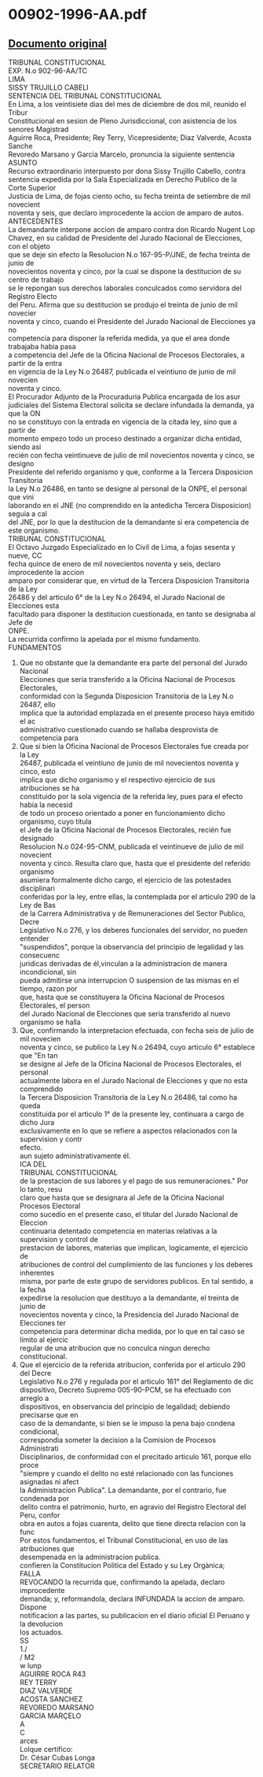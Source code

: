 
00902-1996-AA.pdf
=================
  
[Documento original](https://tc.gob.pe/jurisprudencia/2001/00902-1996-AA.pdf)  
---  
TRIBUNAL CONSTITUCIONAL  
EXP. N.o 902-96-AA/TC  
LIMA  
SISSY TRUJILLO CABELI  
SENTENCIA DEL TRIBUNAL CONSTITUCIONAL  
En Lima, a los veintisiete dias del mes de diciembre de dos mil, reunido el Tribur  
Constitucional en sesion de Pleno Jurisdiccional, con asistencia de los senores Magistrad  
Aguirre Roca, Presidente; Rey Terry, Vicepresidente; Diaz Valverde, Acosta Sanche  
Revoredo Marsano y Garcia Marcelo, pronuncia la siguiente sentencia  
ASUNTO  
Recurso extraordinario interpuesto por dona Sissy Trujillo Cabello, contra  
sentencia expedida por la Sala Especializada en Derecho Publico de la Corte Superior  
Justicia de Lima, de fojas ciento ocho, su fecha treinta de setiembre de mil novecient  
noventa y seis, que declaro improcedente la accion de amparo de autos.  
ANTECEDENTES  
La demandante interpone accion de amparo contra don Ricardo Nugent Lop  
Chavez, en su calidad de Presidente del Jurado Nacional de Elecciones, con el objeto  
que se deje sin efecto la Resolucion N.o 167-95-P/JNE, de fecha treinta de junio de  
novecientos noventa y cinco, por la cual se dispone la destitucion de su centro de trabajo  
se le repongan sus derechos laborales conculcados como servidora del Registro Electo  
del Peru. Afirma que su destitucion se produjo el treinta de junio de mil novecier  
noventa y cinco, cuando el Presidente del Jurado Nacional de Elecciones ya no  
competencia para disponer la referida medida, ya que el area donde trabajaba habia pasa  
a competencia del Jefe de la Oficina Nacional de Procesos Electorales, a partir de la entra  
en vigencia de la Ley N.o 26487, publicada el veintiuno de junio de mil novecien  
noventa y cinco.  
El Procurador Adjunto de la Procuraduria Publica encargada de los asur  
judiciales del Sistema Electoral solicita se declare infundada la demanda, ya que la ON  
no se constituyo con la entrada en vigencia de la citada ley, sino que a partir de  
momento empezo todo un proceso destinado a organizar dicha entidad, siendo asi  
recién con fecha veintinueve de julio de mil novecientos noventa y cinco, se designo  
Presidente del referido organismo y que, conforme a la Tercera Disposicion Transitoria  
la Ley N.o 26486, en tanto se designe al personal de la ONPE, el personal que vini  
laborando en el JNE (no comprendido en la antedicha Tercera Disposicion) seguia a cal  
del JNE, por lo que la destitucion de la demandante si era competencia de este organismo.  
TRIBUNAL CONSTITUCIONAL  
El Octavo Juzgado Especializado en lo Civil de Lima, a fojas sesenta y nueve, CC  
fecha quince de enero de mil novecientos noventa y seis, declaro improcedente la accion  
amparo por considerar que, en virtud de la Tercera Disposicion Transitoria de la Ley  
26486 y del articulo 6° de la Ley N.o 26494, el Jurado Nacional de Elecciones esta  
facultado para disponer la destitucion cuestionada, en tanto se designaba al Jefe de  
ONPE.  
La recurrida confirmo la apelada por el mismo fundamento.  
FUNDAMENTOS  
1. Que no obstante que la demandante era parte del personal del Jurado Nacional  
Elecciones que seria transferido a la Oficina Nacional de Procesos Electorales,  
conformidad con la Segunda Disposicion Transitoria de la Ley N.o 26487, ello  
implica que la autoridad emplazada en el presente proceso haya emitido el ac  
administrativo cuestionado cuando se hallaba desprovista de competencia para  
2. Que si bien la Oficina Nacional de Procesos Electorales fue creada por la Ley  
26487, publicada el veintiuno de junio de mil novecientos noventa y cinco, esto  
implica que dicho organismo y el respectivo ejercicio de sus atribuciones se ha  
constituido por la sola vigencia de la referida ley, pues para el efecto habia la necesid  
de todo un proceso orientado a poner en funcionamiento dicho organismo, cuyo titula  
el Jefe de la Oficina Nacional de Procesos Electorales, recién fue designado  
Resolucion N.o 024-95-CNM, publicada el veintinueve de julio de mil novecient  
noventa y cinco. Resulta claro que, hasta que el presidente del referido organismo  
asumiera formalmente dicho cargo, el ejercicio de las potestades disciplinari  
conferidas por la ley, entre ellas, la contemplada por el articulo 290 de la Ley de Bas  
de la Carrera Administrativa y de Remuneraciones del Sector Publico, Decre  
Legislativo N.o 276, y los deberes funcionales del servidor, no pueden entender  
"suspendidos", porque la observancia del principio de legalidad y las consecuenc  
juridicas derivadas de él,vinculan a la administracion de manera incondicional, sin  
pueda admitirse una interrupcion O suspension de las mismas en el tiempo, razon por  
que, hasta que se constituyera la Oficina Nacional de Procesos Electorales, el person  
del Jurado Nacional de Elecciones que seria transferido al nuevo organismo se halla  
3. Que, confirmando la interpretacion efectuada, con fecha seis de julio de mil novecien  
noventa y cinco, se publico la Ley N.o 26494, cuyo articulo 6° establece que "En tan  
se designe al Jefe de la Oficina Nacional de Procesos Electorales, el personal  
actualmente labora en el Jurado Nacional de Elecciones y que no esta comprendido  
la Tercera Disposicion Transitoria de la Ley N.o 26486, tal como ha queda  
constituida por el articulo 1° de la presente ley, continuara a cargo de dicho Jura  
exclusivamente en lo que se refiere a aspectos relacionados con la supervision y contr  
efecto.  
aun sujeto administrativamente él.  
ICA DEL  
TRIBUNAL CONSTITUCIONAL  
de la prestacion de sus labores y el pago de sus remuneraciones." Por lo tanto, resu  
claro que hasta que se designara al Jefe de la Oficina Nacional Procesos Electoral  
como sucedio en el presente caso, el titular del Jurado Nacional de Eleccion  
continuaria detentado competencia en materias relativas a la supervision y control de  
prestacion de labores, materias que implican, logicamente, el ejercicio de  
atribuciones de control del cumplimiento de las funciones y los deberes inherentes  
misma, por parte de este grupo de servidores publicos. En tal sentido, a la fecha  
expedirse la resolucion que destituyo a la demandante, el treinta de junio de  
novecientos noventa y cinco, la Presidencia del Jurado Nacional de Elecciones ter  
competencia para determinar dicha medida, por lo que en tal caso se limito al ejercic  
regular de una atribucion que no conculca ningun derecho constitucional.  
4. Que el ejercicio de la referida atribucion, conferida por el articulo 290 del Decre  
Legislativo N.o 276 y regulada por el articulo 161° del Reglamento de dic  
dispositivo, Decreto Supremo 005-90-PCM, se ha efectuado con arreglo a  
dispositivos, en observancia del principio de legalidad; debiendo precisarse que en  
caso de la demandante, si bien se le impuso la pena bajo condena condicional,  
correspondia someter la decision a la Comision de Procesos Administrati  
Disciplinarios, de conformidad con el precitado articulo 161, porque ello proce  
"siempre y cuando el delito no esté relacionado con las funciones asignadas ni afect  
la Administracion Publica". La demandante, por el contrario, fue condenada por  
delito contra el patrimonio, hurto, en agravio del Registro Electoral del Peru, confor  
obra en autos a fojas cuarenta, delito que tiene directa relacion con la func  
Por estos fundamentos, el Tribunal Constitucional, en uso de las atribuciones que  
desempenada en la administracion publica.  
confieren la Constitucion Politica del Estado y su Ley Orgànica;  
FALLA  
REVOCANDO la recurrida que, confirmando la apelada, declaro improcedente  
demanda; y, reformandola, declara INFUNDADA la accion de amparo. Dispone  
notificacion a las partes, su publicacion en el diario oficial El Peruano y la devolucion  
los actuados.  
SS  
1./  
/ M2  
w lunp  
AGUIRRE ROCA R43  
REY TERRY  
DIAZ VALVERDE  
ACOSTA SANCHEZ  
REVOREDO MARSANO  
GARCIA MARÇELO  
A  
C  
arces  
Lolque certifico:  
Dr. César Cubas Longa  
SECRETARIO RELATOR